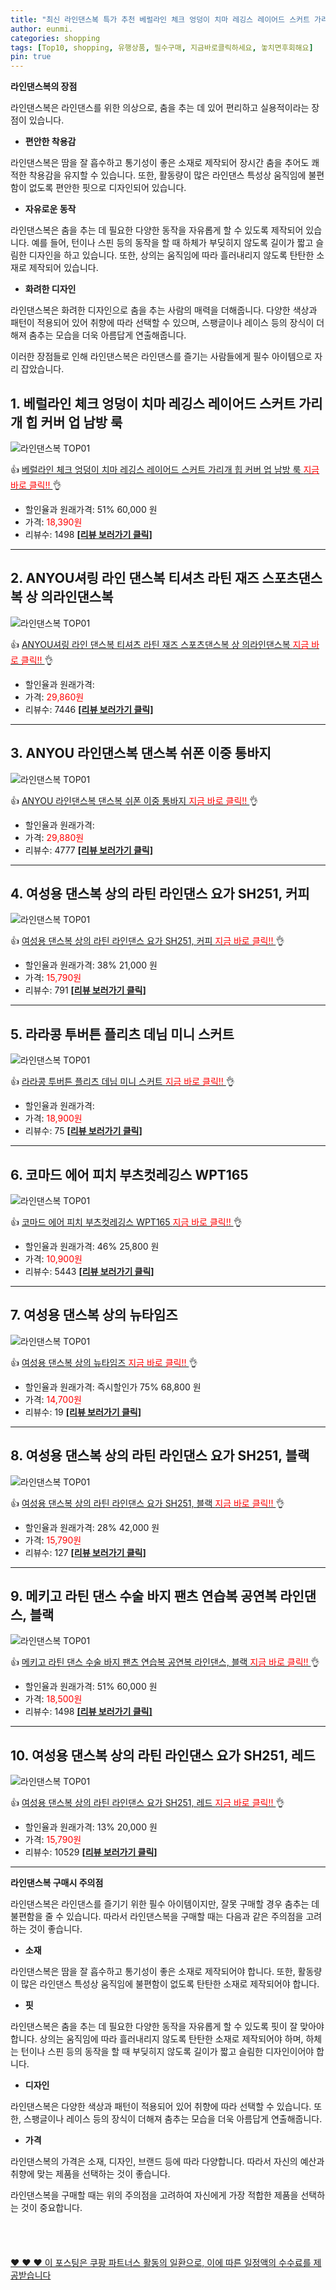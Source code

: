 ```yaml
---
title: "최신 라인댄스복 특가 추천 베럴라인 체크 엉덩이 치마 레깅스 레이어드 스커트 가리개 힙 커버 업 남방 룩 비교 장점"
author: eunmi.
categories: shopping
tags: [Top10, shopping, 유행상품, 필수구매, 지금바로클릭하세요, 놓치면후회해요]
pin: true
---
```

**라인댄스복의 장점**

라인댄스복은 라인댄스를 위한 의상으로, 춤을 추는 데 있어 편리하고 실용적이라는 장점이 있습니다.

* **편안한 착용감**

라인댄스복은 땀을 잘 흡수하고 통기성이 좋은 소재로 제작되어 장시간 춤을 추어도 쾌적한 착용감을 유지할 수 있습니다. 또한, 활동량이 많은 라인댄스 특성상 움직임에 불편함이 없도록 편안한 핏으로 디자인되어 있습니다.

* **자유로운 동작**

라인댄스복은 춤을 추는 데 필요한 다양한 동작을 자유롭게 할 수 있도록 제작되어 있습니다. 예를 들어, 턴이나 스핀 등의 동작을 할 때 하체가 부딪히지 않도록 길이가 짧고 슬림한 디자인을 하고 있습니다. 또한, 상의는 움직임에 따라 흘러내리지 않도록 탄탄한 소재로 제작되어 있습니다.

* **화려한 디자인**

라인댄스복은 화려한 디자인으로 춤을 추는 사람의 매력을 더해줍니다. 다양한 색상과 패턴이 적용되어 있어 취향에 따라 선택할 수 있으며, 스팽글이나 레이스 등의 장식이 더해져 춤추는 모습을 더욱 아름답게 연출해줍니다.

이러한 장점들로 인해 라인댄스복은 라인댄스를 즐기는 사람들에게 필수 아이템으로 자리 잡았습니다.

   

## 1. 베럴라인 체크 엉덩이 치마 레깅스 레이어드 스커트 가리개 힙 커버 업 남방 룩

![라인댄스복 TOP01](https://thumbnail7.coupangcdn.com/thumbnails/remote/230x230ex/image/vendor_inventory/7a8a/75badc25ca0ecefdb843d059401677136c8f6a698038999e07b7703ec857.jpg)


👍 [베럴라인 체크 엉덩이 치마 레깅스 레이어드 스커트 가리개 힙 커버 업 남방 룩 <font color=red> 지금 바로 클릭!! </font> ](https://link.coupang.com/re/AFFSDP?lptag=AF3617701&subid=GithubCoopas&pageKey=1848698046&traceid=V0-153&itemId=15325009169&vendorItemId=82545327493) 👌 


- 할인율과 원래가격: 51%  60,000   원
- 가격: <span style='color:red'>18,390원</span>
- 리뷰수: 1498  [**[리뷰 보러가기 클릭]**](https://link.coupang.com/re/AFFSDP?lptag=AF3617701&subid=GithubCoopas&pageKey=1848698046&traceid=V0-153&itemId=15325009169&vendorItemId=82545327493)

---


   

## 2. ANYOU셔링 라인 댄스복 티셔츠 라틴 재즈 스포츠댄스복 상 의라인댄스복

![라인댄스복 TOP01](https://thumbnail6.coupangcdn.com/thumbnails/remote/230x230ex/image/vendor_inventory/67fa/85eec0a2626c20b3d7789eaf914297d7b87d6fc2a4189298f25fac3f73de.jpg)


👍 [ANYOU셔링 라인 댄스복 티셔츠 라틴 재즈 스포츠댄스복 상 의라인댄스복 <font color=red> 지금 바로 클릭!! </font> ](https://link.coupang.com/re/AFFSDP?lptag=AF3617701&subid=GithubCoopas&pageKey=7530426124&traceid=V0-153&itemId=19770638336&vendorItemId=86873701523) 👌 


- 할인율과 원래가격: 
- 가격: <span style='color:red'>29,860원</span>
- 리뷰수: 7446  [**[리뷰 보러가기 클릭]**](https://link.coupang.com/re/AFFSDP?lptag=AF3617701&subid=GithubCoopas&pageKey=7530426124&traceid=V0-153&itemId=19770638336&vendorItemId=86873701523)

---


   

## 3. ANYOU 라인댄스복 댄스복 쉬폰 이중 통바지

![라인댄스복 TOP01](https://thumbnail7.coupangcdn.com/thumbnails/remote/230x230ex/image/vendor_inventory/7ba2/b2306440d766d52fa30a6745eda997840ac90c87874b4fecfdc34728ab44.jpg)


👍 [ANYOU 라인댄스복 댄스복 쉬폰 이중 통바지 <font color=red> 지금 바로 클릭!! </font> ](https://link.coupang.com/re/AFFSDP?lptag=AF3617701&subid=GithubCoopas&pageKey=7185927545&traceid=V0-153&itemId=18132692146&vendorItemId=87223859022) 👌 


- 할인율과 원래가격: 
- 가격: <span style='color:red'>29,880원</span>
- 리뷰수: 4777  [**[리뷰 보러가기 클릭]**](https://link.coupang.com/re/AFFSDP?lptag=AF3617701&subid=GithubCoopas&pageKey=7185927545&traceid=V0-153&itemId=18132692146&vendorItemId=87223859022)

---


   

## 4. 여성용 댄스복 상의 라틴 라인댄스 요가 SH251, 커피

![라인댄스복 TOP01](https://thumbnail10.coupangcdn.com/thumbnails/remote/230x230ex/image/vendor_inventory/0af2/bebc88baaf366ed65c8023842ffd29c206b156007a6079727e5d463ff830.jpg)


👍 [여성용 댄스복 상의 라틴 라인댄스 요가 SH251, 커피 <font color=red> 지금 바로 클릭!! </font> ](https://link.coupang.com/re/AFFSDP?lptag=AF3617701&subid=GithubCoopas&pageKey=7490871457&traceid=V0-153&itemId=19587443686&vendorItemId=87222718535) 👌 


- 할인율과 원래가격: 38%  21,000   원
- 가격: <span style='color:red'>15,790원</span>
- 리뷰수: 791  [**[리뷰 보러가기 클릭]**](https://link.coupang.com/re/AFFSDP?lptag=AF3617701&subid=GithubCoopas&pageKey=7490871457&traceid=V0-153&itemId=19587443686&vendorItemId=87222718535)

---


   

## 5. 라라콩 투버튼 플리츠 데님 미니 스커트

![라인댄스복 TOP01](https://thumbnail8.coupangcdn.com/thumbnails/remote/230x230ex/image/vendor_inventory/8262/9684f93bee6b2889f60f8e6b52acaa95cb38801203802aef3e6d24ca4825.jpg)


👍 [라라콩 투버튼 플리츠 데님 미니 스커트 <font color=red> 지금 바로 클릭!! </font> ](https://link.coupang.com/re/AFFSDP?lptag=AF3617701&subid=GithubCoopas&pageKey=7110034691&traceid=V0-153&itemId=17771801507&vendorItemId=84935987538) 👌 


- 할인율과 원래가격: 
- 가격: <span style='color:red'>18,900원</span>
- 리뷰수: 75  [**[리뷰 보러가기 클릭]**](https://link.coupang.com/re/AFFSDP?lptag=AF3617701&subid=GithubCoopas&pageKey=7110034691&traceid=V0-153&itemId=17771801507&vendorItemId=84935987538)

---


   

## 6. 코마드 에어 피치 부츠컷레깅스 WPT165

![라인댄스복 TOP01](https://thumbnail8.coupangcdn.com/thumbnails/remote/230x230ex/image/vendor_inventory/a60a/3a128c6f2fee9a10ce99f96d69d4af8379e8511c06ecc71471a40ff8be2e.jpg)


👍 [코마드 에어 피치 부츠컷레깅스 WPT165 <font color=red> 지금 바로 클릭!! </font> ](https://link.coupang.com/re/AFFSDP?lptag=AF3617701&subid=GithubCoopas&pageKey=7070000849&traceid=V0-153&itemId=17770310925&vendorItemId=84934516924) 👌 


- 할인율과 원래가격: 46%  25,800   원
- 가격: <span style='color:red'>10,900원</span>
- 리뷰수: 5443  [**[리뷰 보러가기 클릭]**](https://link.coupang.com/re/AFFSDP?lptag=AF3617701&subid=GithubCoopas&pageKey=7070000849&traceid=V0-153&itemId=17770310925&vendorItemId=84934516924)

---


   

## 7. 여성용 댄스복 상의 뉴타임즈

![라인댄스복 TOP01](https://thumbnail9.coupangcdn.com/thumbnails/remote/230x230ex/image/vendor_inventory/e1bc/6e1ab4acea4f516910fbfe596c04a7f61b620d9c5e4bfd1bf85d6574b979.jpg)


👍 [여성용 댄스복 상의 뉴타임즈 <font color=red> 지금 바로 클릭!! </font> ](https://link.coupang.com/re/AFFSDP?lptag=AF3617701&subid=GithubCoopas&pageKey=7069546658&traceid=V0-153&itemId=17551974151&vendorItemId=85646286462) 👌 


- 할인율과 원래가격: 즉시할인가 75%  68,800   원
- 가격: <span style='color:red'>14,700원</span>
- 리뷰수: 19  [**[리뷰 보러가기 클릭]**](https://link.coupang.com/re/AFFSDP?lptag=AF3617701&subid=GithubCoopas&pageKey=7069546658&traceid=V0-153&itemId=17551974151&vendorItemId=85646286462)

---


   

## 8. 여성용 댄스복 상의 라틴 라인댄스 요가 SH251, 블랙

![라인댄스복 TOP01](https://thumbnail7.coupangcdn.com/thumbnails/remote/230x230ex/image/vendor_inventory/daa9/97c9c4aadd47ed66f90b6b4017d9add0fdd77a5a3f8cc450a4cb9f7c8cf6.jpg)


👍 [여성용 댄스복 상의 라틴 라인댄스 요가 SH251, 블랙 <font color=red> 지금 바로 클릭!! </font> ](https://link.coupang.com/re/AFFSDP?lptag=AF3617701&subid=GithubCoopas&pageKey=7490871457&traceid=V0-153&itemId=19587443645&vendorItemId=87222718554) 👌 


- 할인율과 원래가격: 28%  42,000   원
- 가격: <span style='color:red'>15,790원</span>
- 리뷰수: 127  [**[리뷰 보러가기 클릭]**](https://link.coupang.com/re/AFFSDP?lptag=AF3617701&subid=GithubCoopas&pageKey=7490871457&traceid=V0-153&itemId=19587443645&vendorItemId=87222718554)

---


   

## 9. 메키고 라틴 댄스 수술 바지 팬츠 연습복 공연복 라인댄스, 블랙

![라인댄스복 TOP01](https://thumbnail8.coupangcdn.com/thumbnails/remote/230x230ex/image/vendor_inventory/3982/2cec6ad2f042912fc58c91be7952ebde0589dce98acbd3e4a41a095599bf.jpeg)


👍 [메키고 라틴 댄스 수술 바지 팬츠 연습복 공연복 라인댄스, 블랙 <font color=red> 지금 바로 클릭!! </font> ](https://link.coupang.com/re/AFFSDP?lptag=AF3617701&subid=GithubCoopas&pageKey=7692115779&traceid=V0-153&itemId=20572561269&vendorItemId=87647957903) 👌 


- 할인율과 원래가격: 51%  60,000   원
- 가격: <span style='color:red'>18,500원</span>
- 리뷰수: 1498  [**[리뷰 보러가기 클릭]**](https://link.coupang.com/re/AFFSDP?lptag=AF3617701&subid=GithubCoopas&pageKey=7692115779&traceid=V0-153&itemId=20572561269&vendorItemId=87647957903)

---


   

## 10. 여성용 댄스복 상의 라틴 라인댄스 요가 SH251, 레드

![라인댄스복 TOP01](https://thumbnail8.coupangcdn.com/thumbnails/remote/230x230ex/image/vendor_inventory/8c1c/6b0b4a88dab6c01c9ff0f2838edde101dcb994cf42d5b56a122d0a2a2291.jpg)


👍 [여성용 댄스복 상의 라틴 라인댄스 요가 SH251, 레드 <font color=red> 지금 바로 클릭!! </font> ](https://link.coupang.com/re/AFFSDP?lptag=AF3617701&subid=GithubCoopas&pageKey=7490871457&traceid=V0-153&itemId=19587443639&vendorItemId=86694852178) 👌 


- 할인율과 원래가격: 13%  20,000   원
- 가격: <span style='color:red'>15,790원</span>
- 리뷰수: 10529  [**[리뷰 보러가기 클릭]**](https://link.coupang.com/re/AFFSDP?lptag=AF3617701&subid=GithubCoopas&pageKey=7490871457&traceid=V0-153&itemId=19587443639&vendorItemId=86694852178)

---
**라인댄스복 구매시 주의점**

라인댄스복은 라인댄스를 즐기기 위한 필수 아이템이지만, 잘못 구매할 경우 춤추는 데 불편함을 줄 수 있습니다. 따라서 라인댄스복을 구매할 때는 다음과 같은 주의점을 고려하는 것이 좋습니다.

* **소재**

라인댄스복은 땀을 잘 흡수하고 통기성이 좋은 소재로 제작되어야 합니다. 또한, 활동량이 많은 라인댄스 특성상 움직임에 불편함이 없도록 탄탄한 소재로 제작되어야 합니다.

* **핏**

라인댄스복은 춤을 추는 데 필요한 다양한 동작을 자유롭게 할 수 있도록 핏이 잘 맞아야 합니다. 상의는 움직임에 따라 흘러내리지 않도록 탄탄한 소재로 제작되어야 하며, 하체는 턴이나 스핀 등의 동작을 할 때 부딪히지 않도록 길이가 짧고 슬림한 디자인이어야 합니다.

* **디자인**

라인댄스복은 다양한 색상과 패턴이 적용되어 있어 취향에 따라 선택할 수 있습니다. 또한, 스팽글이나 레이스 등의 장식이 더해져 춤추는 모습을 더욱 아름답게 연출해줍니다.

* **가격**

라인댄스복의 가격은 소재, 디자인, 브랜드 등에 따라 다양합니다. 따라서 자신의 예산과 취향에 맞는 제품을 선택하는 것이 좋습니다.

라인댄스복을 구매할 때는 위의 주의점을 고려하여 자신에게 가장 적합한 제품을 선택하는 것이 중요합니다.<br><br><br><br><br> [ ❤ ❤ ❤ 이 포스팅은 쿠팡 파트너스 활동의 일환으로, 이에 따른 일정액의 수수료를 제공받습니다](https://link.coupang.com/a/bcEFyh)